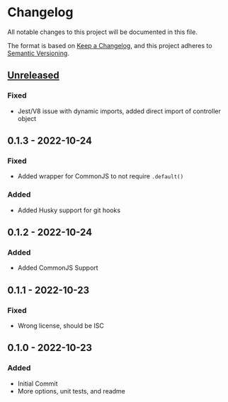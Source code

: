 # Changelog

All notable changes to this project will be documented in this file.

The format is based on [Keep a Changelog](https://keepachangelog.com/en/1.0.0/),
and this project adheres to [Semantic Versioning](https://semver.org/spec/v2.0.0.html).

## [Unreleased]

### Fixed

- Jest/V8 issue with dynamic imports, added direct import of controller object

## 0.1.3 - 2022-10-24

### Fixed

- Added wrapper for CommonJS to not require `.default()`

### Added

- Added Husky support for git hooks

## 0.1.2 - 2022-10-24

### Added

- Added CommonJS Support

## 0.1.1 - 2022-10-23

### Fixed

- Wrong license, should be ISC

## 0.1.0 - 2022-10-23

### Added

- Initial Commit
- More options, unit tests, and readme

[unreleased]: https://github.com/jecxjo/express-route-configuration/compare/v0.1.3...HEAD
[0.1.2]: https://github.com/jecxjo/express-route-configuration/compare/v0.1.2...v0.1.3
[0.1.1]: https://github.com/jecxjo/express-route-configuration/compare/v0.1.1...v0.1.2
[0.1.0]: https://github.com/jecxjo/express-route-configuration/compare/v0.1.0...v0.1.1
